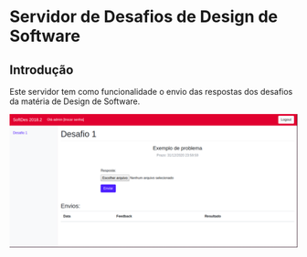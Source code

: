 # Servidor de Desafios de Design de Software

## Introdução

Este servidor tem como funcionalidade o envio das respostas dos desafios da matéria de Design de Software.

![Servidor do desafio](img/servidor.png)
